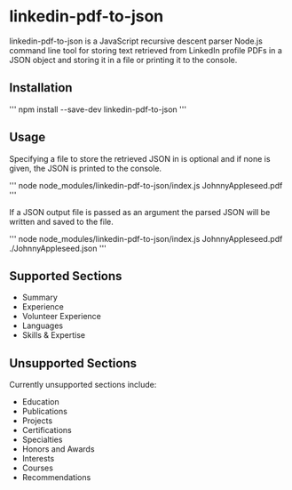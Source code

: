 # linkedin-pdf-to-json

linkedin-pdf-to-json is a JavaScript recursive descent parser Node.js command line tool for storing text retrieved from LinkedIn profile PDFs in a JSON object and storing it in a file or printing it to the console.

## Installation

'''
npm install --save-dev linkedin-pdf-to-json
'''

## Usage

Specifying a file to store the retrieved JSON in is optional and if none is given, the JSON is printed to the console.

'''
node node_modules/linkedin-pdf-to-json/index.js JohnnyAppleseed.pdf
'''

If a JSON output file is passed as an argument the parsed JSON will be written and saved to the file.

'''
node node_modules/linkedin-pdf-to-json/index.js JohnnyAppleseed.pdf ./JohnnyAppleseed.json
'''

## Supported Sections

* Summary
* Experience
* Volunteer Experience
* Languages
* Skills & Expertise

## Unsupported Sections

Currently unsupported sections include:

* Education
* Publications
* Projects
* Certifications
* Specialties
* Honors and Awards
* Interests
* Courses
* Recommendations